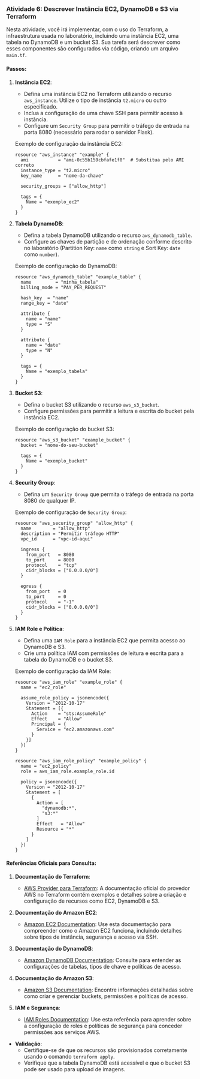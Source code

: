 ### Atividade 6: Descrever Instância EC2, DynamoDB e S3 via Terraform

Nesta atividade, você irá implementar, com o uso do Terraform, a infraestrutura usada no laboratório, incluindo uma instância EC2, uma tabela no DynamoDB e um bucket S3. Sua tarefa será descrever como esses componentes são configurados via código, criando um arquivo `main.tf`.

#### Passos:

1. **Instância EC2**:
   - Defina uma instância EC2 no Terraform utilizando o recurso `aws_instance`. Utilize o tipo de instância `t2.micro` ou outro especificado. 
   - Inclua a configuração de uma chave SSH para permitir acesso à instância.
   - Configure um `Security Group` para permitir o tráfego de entrada na porta 8080 (necessário para rodar o servidor Flask).

   Exemplo de configuração da instância EC2:
   ```hcl
   resource "aws_instance" "example" {
     ami           = "ami-0c55b159cbfafe1f0"  # Substitua pelo AMI correto
     instance_type = "t2.micro"
     key_name      = "nome-da-chave"
     
     security_groups = ["allow_http"]

     tags = {
       Name = "exemplo_ec2"
     }
   }
   ```

2. **Tabela DynamoDB**:
   - Defina a tabela DynamoDB utilizando o recurso `aws_dynamodb_table`.
   - Configure as chaves de partição e de ordenação conforme descrito no laboratório (Partition Key: `name` como `string` e Sort Key: `date` como `number`).

   Exemplo de configuração do DynamoDB:
   ```hcl
   resource "aws_dynamodb_table" "example_table" {
     name         = "minha_tabela"
     billing_mode = "PAY_PER_REQUEST"

     hash_key  = "name"
     range_key = "date"

     attribute {
       name = "name"
       type = "S"
     }

     attribute {
       name = "date"
       type = "N"
     }

     tags = {
       Name = "exemplo_tabela"
     }
   }
   ```

3. **Bucket S3**:
   - Defina o bucket S3 utilizando o recurso `aws_s3_bucket`.
   - Configure permissões para permitir a leitura e escrita do bucket pela instância EC2.

   Exemplo de configuração do bucket S3:
   ```hcl
   resource "aws_s3_bucket" "example_bucket" {
     bucket = "nome-do-seu-bucket"

     tags = {
       Name = "exemplo_bucket"
     }
   }
   ```

4. **Security Group**:
   - Defina um `Security Group` que permita o tráfego de entrada na porta 8080 de qualquer IP.
   
   Exemplo de configuração de `Security Group`:
   ```hcl
   resource "aws_security_group" "allow_http" {
     name        = "allow_http"
     description = "Permitir tráfego HTTP"
     vpc_id      = "vpc-id-aqui"

     ingress {
       from_port   = 8080
       to_port     = 8080
       protocol    = "tcp"
       cidr_blocks = ["0.0.0.0/0"]
     }

     egress {
       from_port   = 0
       to_port     = 0
       protocol    = "-1"
       cidr_blocks = ["0.0.0.0/0"]
     }
   }
   ```

5. **IAM Role e Política**:
   - Defina uma `IAM Role` para a instância EC2 que permita acesso ao DynamoDB e S3.
   - Crie uma política IAM com permissões de leitura e escrita para a tabela do DynamoDB e o bucket S3.
   
   Exemplo de configuração da IAM Role:
   ```hcl
   resource "aws_iam_role" "example_role" {
     name = "ec2_role"

     assume_role_policy = jsonencode({
       Version = "2012-10-17"
       Statement = [{
         Action    = "sts:AssumeRole"
         Effect    = "Allow"
         Principal = {
           Service = "ec2.amazonaws.com"
         }
       }]
     })
   }

   resource "aws_iam_role_policy" "example_policy" {
     name = "ec2_policy"
     role = aws_iam_role.example_role.id

     policy = jsonencode({
       Version = "2012-10-17"
       Statement = [
         {
           Action = [
             "dynamodb:*",
             "s3:*"
           ]
           Effect   = "Allow"
           Resource = "*"
         }
       ]
     })
   }
   ```

#### Referências Oficiais para Consulta:

1. **Documentação do Terraform**:
   - [AWS Provider para Terraform](https://registry.terraform.io/providers/hashicorp/aws/latest/docs): A documentação oficial do provedor AWS no Terraform contém exemplos e detalhes sobre a criação e configuração de recursos como EC2, DynamoDB e S3.

2. **Documentação do Amazon EC2**:
   - [Amazon EC2 Documentation](https://docs.aws.amazon.com/ec2/): Use esta documentação para compreender como o Amazon EC2 funciona, incluindo detalhes sobre tipos de instância, segurança e acesso via SSH.

3. **Documentação do DynamoDB**:
   - [Amazon DynamoDB Documentation](https://docs.aws.amazon.com/dynamodb/): Consulte para entender as configurações de tabelas, tipos de chave e políticas de acesso.

4. **Documentação do Amazon S3**:
   - [Amazon S3 Documentation](https://docs.aws.amazon.com/s3/): Encontre informações detalhadas sobre como criar e gerenciar buckets, permissões e políticas de acesso.

5. **IAM e Segurança**:
   - [IAM Roles Documentation](https://docs.aws.amazon.com/IAM/latest/UserGuide/id_roles.html): Use esta referência para aprender sobre a configuração de roles e políticas de segurança para conceder permissões aos serviços AWS.

- **Validação**:
  - Certifique-se de que os recursos são provisionados corretamente usando o comando `terraform apply`.
  - Verifique que a tabela DynamoDB está acessível e que o bucket S3 pode ser usado para upload de imagens.
